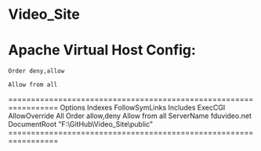 Video_Site
==========
Apache Virtual Host Config:
=================================================================
<Directory />

    Order deny,allow

    Allow from all

</Directory>
=================================================================
<Directory "F:\GitHub\Video_Site\public"> 
 Options Indexes FollowSymLinks Includes ExecCGI
 AllowOverride All
 Order allow,deny
 Allow from all
</Directory>
<VirtualHost *:80>
 ServerName fduvideo.net
 DocumentRoot "F:\GitHub\Video_Site\public"
</VirtualHost>
=================================================================